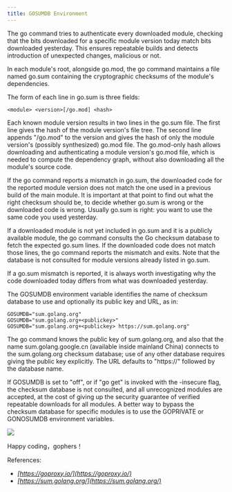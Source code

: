 ```yaml
---
title: GOSUMDB Environment
---
```


The go command tries to authenticate every downloaded module,
checking that the bits downloaded for a specific module version today
match bits downloaded yesterday. This ensures repeatable builds
and detects introduction of unexpected changes, malicious or not.

In each module's root, alongside go.mod, the go command maintains
a file named go.sum containing the cryptographic checksums of the
module's dependencies.

The form of each line in go.sum is three fields:

```
<module> <version>[/go.mod] <hash>
```

Each known module version results in two lines in the go.sum file.
The first line gives the hash of the module version's file tree.
The second line appends "/go.mod" to the version and gives the hash
of only the module version's (possibly synthesized) go.mod file.
The go.mod-only hash allows downloading and authenticating a
module version's go.mod file, which is needed to compute the
dependency graph, without also downloading all the module's source code.

If the go command reports a mismatch in go.sum, the downloaded code
for the reported module version does not match the one used in a
previous build of the main module. It is important at that point
to find out what the right checksum should be, to decide whether
go.sum is wrong or the downloaded code is wrong. Usually go.sum is right:
you want to use the same code you used yesterday.

If a downloaded module is not yet included in go.sum and it is a publicly
available module, the go command consults the Go checksum database to fetch
the expected go.sum lines. If the downloaded code does not match those
lines, the go command reports the mismatch and exits. Note that the
database is not consulted for module versions already listed in go.sum.

If a go.sum mismatch is reported, it is always worth investigating why
the code downloaded today differs from what was downloaded yesterday.

The GOSUMDB environment variable identifies the name of checksum database
to use and optionally its public key and URL, as in:

```
GOSUMDB="sum.golang.org"
GOSUMDB="sum.golang.org+<publickey>"
GOSUMDB="sum.golang.org+<publickey> https://sum.golang.org"
```

The go command knows the public key of sum.golang.org, and also that the name
sum.golang.google.cn (available inside mainland China) connects to the
sum.golang.org checksum database; use of any other database requires giving
the public key explicitly.
The URL defaults to "https://" followed by the database name.

If GOSUMDB is set to "off", or if "go get" is invoked with the -insecure flag,
the checksum database is not consulted, and all unrecognized modules are
accepted, at the cost of giving up the security guarantee of verified repeatable
downloads for all modules. A better way to bypass the checksum database
for specific modules is to use the GOPRIVATE or GONOSUMDB environment
variables.

![](https://baokun.li/images/2019/proxy-sum.png)

Happy coding，gophers！

References:

- *[https://goproxy.io/](https://goproxy.io/)*
- *[https://sum.golang.org/](https://sum.golang.org/)*
